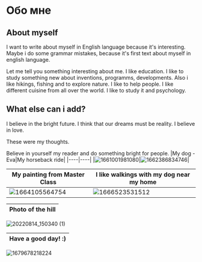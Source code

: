 # Обо мне
## About myself

I want to write about myself in English language because it's interesting. Maybe i do some grammar mistakes, because it's first text about myself in english language. 

Let me tell you something interesting about me. I like education. I like to study something new about inventions, programms, developments. Also i like hikings, fishing and to explore nature. I like to help people. I like different cuisine from all over the world. I like to study it and psychology. 

What else can i add?
----


I believe in the bright future. I think that our dreams must be reality. I believe in love.

These were my thoughts.

Believe in yourself my reader and do something bright for people. 
|My dog - Eva|My horseback ride|
|----|----|
|![1661001981080](https://user-images.githubusercontent.com/130222790/232258377-b29313ec-bf2d-44be-ab67-b4b960175dda.jpg)|![1662386834746](https://user-images.githubusercontent.com/130222790/232258382-e399836d-a2eb-4ac1-83ec-26875d618181.jpg)|

|My painting from Master Class|I like walkings with my dog near my home|
|----|----|
|![1664105564754](https://user-images.githubusercontent.com/130222790/232258388-b3c88d69-7925-47dc-bd0c-f10dd7992586.jpg)|![1666523531512](https://user-images.githubusercontent.com/130222790/232258443-21ec181f-e98c-42cc-adaa-4cf287662b9a.jpg)|

|Photo of the hill|
|----|
![20220814_150340 (1)](https://user-images.githubusercontent.com/130222790/232258299-1cbd2b7e-56e4-4f23-a970-6966e6106f56.png)

|Have a good day! :)|
|----|
![1679678218224](https://user-images.githubusercontent.com/130222790/232258348-4c5c107f-70d1-45dc-99cb-b587960ce7ef.jpg)


